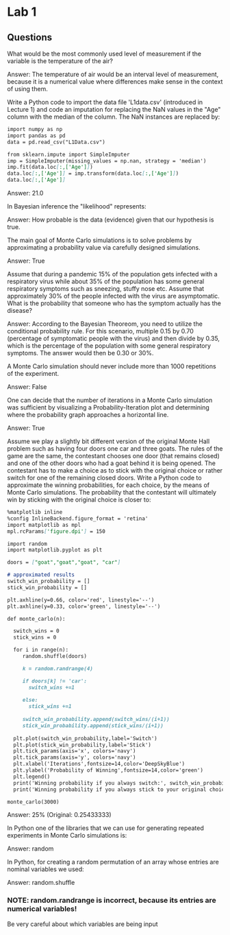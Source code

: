 # Lab 1

## Questions

What would be the most commonly used level of measurement if the variable is the temperature of the air?

Answer: The temperature of air would be an interval level of measurement, because it is a numerical value where differences make sense in the context of using them.

Write a Python code to import the data file 'L1data.csv' (introduced in Lecture 1) and code an imputation for replacing the NaN values in the "Age" column with the median of the column. The NaN instances are replaced by:

```markdown
import numpy as np
import pandas as pd
data = pd.read_csv("L1Data.csv")

from sklearn.impute import SimpleImputer
imp = SimpleImputer(missing_values = np.nan, strategy = 'median')
imp.fit(data.loc[:,['Age']])
data.loc[:,['Age']] = imp.transform(data.loc[:,['Age']])
data.loc[:,['Age']]
```
Answer: 21.0

In Bayesian inference the "likelihood" represents: 

Answer: How probable is the data (evidence) given that our hypothesis is true.

The main goal of Monte Carlo simulations is to solve problems by approximating a probability value via carefully designed simulations.

Answer: True

Assume that during a pandemic 15% of the population gets infected with a respiratory virus while about 35% of the population has some general respiratory symptoms such as sneezing, stuffy nose etc. Assume that approximately 30% of the people infected with the virus are asymptomatic. What is the probability that someone who has the symptom actually has the disease?

Answer: According to the Bayesian Theoreom, you need to utilize the conditional probability rule. For this scenario, multiple 0.15 by 0.70 (percentage of symptomatic people with the virus) and then divide by 0.35, which is the percentage of the population with some general respiratory symptoms. The answer would then be 0.30 or 30%.

A Monte Carlo simulation should never include more than 1000 repetitions of the experiment.

Answer: False

One can decide that the number of iterations in a Monte Carlo simulation was sufficient by visualizing a Probability-Iteration plot and determining where the probability graph approaches a horizontal line.

Answer: True

Assume we play a slightly bit different version of the original Monte Hall problem such as having four doors one car and three goats. The rules of the game are the same, the contestant chooses one door (that remains closed) and one of the other doors who had a goat behind it is being opened. The contestant has to make a choice as to stick with the original choice or rather switch for one of the remaining closed doors. Write a Python code to approximate the winning probabilities, for each choice, by the means of Monte Carlo simulations. The probability that the contestant will ultimately win by sticking with the original choice is closer to:

```markdown
%matplotlib inline
%config InlineBackend.figure_format = 'retina'
import matplotlib as mpl
mpl.rcParams['figure.dpi'] = 150

import random
import matplotlib.pyplot as plt

doors = ["goat","goat","goat", "car"]

# approximated results
switch_win_probability = []
stick_win_probability = []

plt.axhline(y=0.66, color='red', linestyle='--')
plt.axhline(y=0.33, color='green', linestyle='--')

def monte_carlo(n):

  switch_wins = 0
  stick_wins = 0

  for i in range(n):
     random.shuffle(doors)

     k = random.randrange(4)

     if doors[k] != 'car':
       switch_wins +=1
    
     else:
       stick_wins +=1
    
     switch_win_probability.append(switch_wins/(i+1))
     stick_win_probability.append(stick_wins/(i+1))
    
  plt.plot(switch_win_probability,label='Switch')
  plt.plot(stick_win_probability,label='Stick')
  plt.tick_params(axis='x', colors='navy')
  plt.tick_params(axis='y', colors='navy')
  plt.xlabel('Iterations',fontsize=14,color='DeepSkyBlue')
  plt.ylabel('Probability of Winning',fontsize=14,color='green')
  plt.legend()
  print('Winning probability if you always switch:', switch_win_probability[-1])
  print('Winning probability if you always stick to your original choice:', stick_win_probability[-1])

monte_carlo(3000)
```
Answer: 25% (Original: 0.25433333)

In Python one of the libraries that we can use for generating repeated experiments in Monte Carlo simulations is:

Answer: random

In Python, for creating a random permutation of an array whose entries are nominal variables we used:

Answer: random.shuffle

### NOTE: random.randrange is incorrect, because its entries are numerical variables! 

Be very careful about which variables are being input
